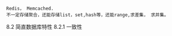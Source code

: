     Redis， Memcached.
    不一定存储聚合，还能存储list，set,hash等，还能range,求差集， 求并集。
    
8.2 简直数据库特性
    8.2.1 一致性
        


